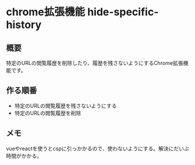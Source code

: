 # chrome拡張機能  hide-specific-history

## 概要

特定のURLの閲覧履歴を削除したり、履歴を残さないようにするChrome拡張機能です。

## 作る順番

- 特定のURLの閲覧履歴を残さないようにする
- 特定のURLの閲覧履歴を削除

## メモ

vueやreactを使うとcspに引っかかるので、使わないようにする。解決にだいぶ時間がかかる。